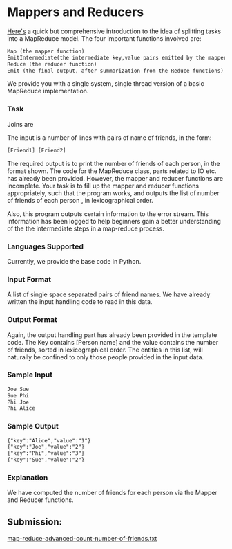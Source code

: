 # Mappers and Reducers

[Here's](https://www.slideshare.net/rantav/introduction-to-map-reduce) a quick but comprehensive introduction to the idea of splitting tasks into a MapReduce model. The four important functions involved are:

~~~txt
Map (the mapper function)  
EmitIntermediate(the intermediate key,value pairs emitted by the mapper functions)  
Reduce (the reducer function)  
Emit (the final output, after summarization from the Reduce functions)
~~~

We provide you with a single system, single thread version of a basic MapReduce implementation.

### Task

Joins are

The input is a number of lines with pairs of name of friends, in the form:

~~~txt
[Friend1] [Friend2]
~~~

The required output is to print the number of friends of each person, in the format shown. The code for the MapReduce class, parts related to IO etc. has already been provided. However, the mapper and reducer functions are incomplete. Your task is to fill up the mapper and reducer functions appropriately, such that the program works, and outputs the list of number of friends of each person , in lexicographical order.

Also, this program outputs certain information to the error stream. This information has been logged to help beginners gain a better understanding of the the intermediate steps in a map-reduce process.

### Languages Supported

Currently, we provide the base code in Python.

### Input Format

A list of single space separated pairs of friend names. We have already written the input handling code to read in this data.

### Output Format

Again, the output handling part has already been provided in the template code. The Key contains [Person name] and the value contains the number of friends, sorted in lexicographical order. The entities in this list, will naturally be confined to only those people provided in the input data.

### Sample Input

~~~txt
Joe Sue
Sue Phi
Phi Joe
Phi Alice
~~~

### Sample Output

~~~txt
{"key":"Alice","value":"1"}
{"key":"Joe","value":"2"}
{"key":"Phi","value":"3"}
{"key":"Sue","value":"2"}
~~~

### Explanation

We have computed the number of friends for each person via the Mapper and Reducer functions.

## Submission:

[map-reduce-advanced-count-number-of-friends.txt](https://github.com/danipishinin/HackerRank/blob/main/databases/map-reduce-advanced-count-number-of-friends.txt)